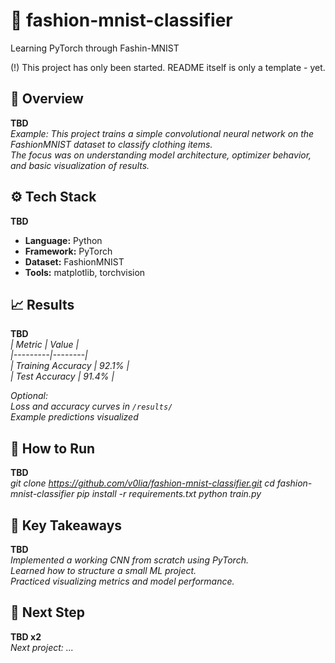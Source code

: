 # 🧠 fashion-mnist-classifier
Learning PyTorch through Fashin-MNIST

(!) This project has only been started. README itself is only a template - yet.

## 🧩 Overview
**TBD**  
*Example:
This project trains a simple convolutional neural network on the FashionMNIST dataset to classify clothing items.  
The focus was on understanding model architecture, optimizer behavior, and basic visualization of results.*

## ⚙️ Tech Stack
**TBD**
- **Language:** Python  
- **Framework:** PyTorch  
- **Dataset:** FashionMNIST  
- **Tools:** matplotlib, torchvision

## 📈 Results
**TBD**  
*| Metric | Value |  
|---------|--------|  
| Training Accuracy | 92.1% |  
| Test Accuracy | 91.4% |*  
  
*Optional:  
Loss and accuracy curves in `/results/`  
Example predictions visualized*

## 🚀 How to Run
**TBD**  
*git clone https://github.com/v0lia/fashion-mnist-classifier.git
cd fashion-mnist-classifier
pip install -r requirements.txt
python train.py*

## 🧭 Key Takeaways
**TBD**  
*Implemented a working CNN from scratch using PyTorch.  
Learned how to structure a small ML project.  
Practiced visualizing metrics and model performance.*

## 🔗 Next Step
**TBD x2**  
*Next project: ...*
